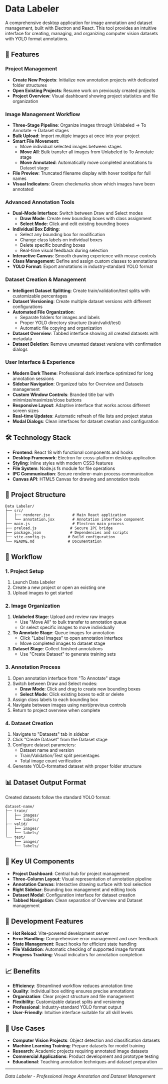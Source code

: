 # Data Labeler

A comprehensive desktop application for image annotation and dataset management, built with Electron and React. This tool provides an intuitive interface for creating, managing, and organizing computer vision datasets with YOLO format annotations.

## 🚀 Features

### Project Management
- **Create New Projects**: Initialize new annotation projects with dedicated folder structures
- **Open Existing Projects**: Resume work on previously created projects
- **Project Overview**: Visual dashboard showing project statistics and file organization

### Image Management Workflow
- **Three-Stage Pipeline**: Organize images through Unlabeled → To Annotate → Dataset stages
- **Bulk Upload**: Import multiple images at once into your project
- **Smart File Movement**: 
  - Move individual selected images between stages
  - **Move All**: Bulk transfer all images from Unlabeled to To Annotate stage
  - **Move Annotated**: Automatically move completed annotations to Dataset stage
- **File Preview**: Truncated filename display with hover tooltips for full names
- **Visual Indicators**: Green checkmarks show which images have been annotated

### Advanced Annotation Tools
- **Dual-Mode Interface**: Switch between Draw and Select modes
  - **Draw Mode**: Create new bounding boxes with class assignment
  - **Select Mode**: Click and edit existing bounding boxes
- **Individual Box Editing**: 
  - Select any bounding box for modification
  - Change class labels on individual boxes
  - Delete specific bounding boxes
  - Real-time visual feedback during selection
- **Interactive Canvas**: Smooth drawing experience with mouse controls
- **Class Management**: Define and assign custom classes to annotations
- **YOLO Format**: Export annotations in industry-standard YOLO format

### Dataset Creation & Management
- **Intelligent Dataset Splitting**: Create train/validation/test splits with customizable percentages
- **Dataset Versioning**: Create multiple dataset versions with different configurations
- **Automated File Organization**: 
  - Separate folders for images and labels
  - Proper YOLO directory structure (train/valid/test)
  - Automatic file copying and organization
- **Dataset Overview**: Tabbed interface showing all created datasets with metadata
- **Dataset Deletion**: Remove unwanted dataset versions with confirmation dialogs

### User Interface & Experience
- **Modern Dark Theme**: Professional dark interface optimized for long annotation sessions
- **Sidebar Navigation**: Organized tabs for Overview and Datasets management
- **Custom Window Controls**: Branded title bar with minimize/maximize/close buttons
- **Responsive Layout**: Adaptive interface that works across different screen sizes
- **Real-time Updates**: Automatic refresh of file lists and project status
- **Modal Dialogs**: Clean interfaces for dataset creation and configuration

## 🛠️ Technology Stack

- **Frontend**: React 18 with functional components and hooks
- **Desktop Framework**: Electron for cross-platform desktop application
- **Styling**: Inline styles with modern CSS3 features
- **File System**: Node.js fs module for file operations
- **IPC Communication**: Secure renderer-main process communication
- **Canvas API**: HTML5 Canvas for drawing and annotation tools

## 📁 Project Structure

```
Data Labeler/
├── src/
│   ├── renderer.jsx          # Main React application
│   └── annotation.jsx        # Annotation interface component
├── main.js                   # Electron main process
├── preload.js               # Secure IPC bridge
├── package.json             # Dependencies and scripts
├── vite.config.js          # Build configuration
└── README.md               # Documentation
```

## 🎯 Workflow

### 1. Project Setup
1. Launch Data Labeler
2. Create a new project or open an existing one
3. Upload images to get started

### 2. Image Organization
1. **Unlabeled Stage**: Upload and review raw images
   - Use "Move All" to bulk transfer to annotation queue
   - Or select specific images to move individually
2. **To Annotate Stage**: Queue images for annotation
   - Click "Label Images" to open annotation interface
   - Move completed images to dataset stage
3. **Dataset Stage**: Collect finished annotations
   - Use "Create Dataset" to generate training sets

### 3. Annotation Process
1. Open annotation interface from "To Annotate" stage
2. Switch between Draw and Select modes:
   - **Draw Mode**: Click and drag to create new bounding boxes
   - **Select Mode**: Click existing boxes to edit or delete
3. Assign class labels to each bounding box
4. Navigate between images using next/previous controls
5. Return to project overview when complete

### 4. Dataset Creation
1. Navigate to "Datasets" tab in sidebar
2. Click "Create Dataset" from the Dataset stage
3. Configure dataset parameters:
   - Dataset name and version
   - Train/Validation/Test split percentages
   - Total image count verification
4. Generate YOLO-formatted dataset with proper folder structure

## 📊 Dataset Output Format

Created datasets follow the standard YOLO format:

```
dataset-name/
├── train/
│   ├── images/
│   └── labels/
├── valid/
│   ├── images/
│   └── labels/
└── test/
    ├── images/
    └── labels/
```

## 🎨 Key UI Components

- **Project Dashboard**: Central hub for project management
- **Three-Column Layout**: Visual representation of annotation pipeline
- **Annotation Canvas**: Interactive drawing surface with tool selection
- **Right Sidebar**: Bounding box management and editing tools
- **Dataset Modal**: Configuration interface for dataset creation
- **Tabbed Navigation**: Clean separation of Overview and Dataset management

## 🔧 Development Features

- **Hot Reload**: Vite-powered development server
- **Error Handling**: Comprehensive error management and user feedback
- **State Management**: React hooks for efficient state handling
- **File Validation**: Automatic checking of supported image formats
- **Progress Tracking**: Visual indicators for annotation completion

## 📈 Benefits

- **Efficiency**: Streamlined workflow reduces annotation time
- **Quality**: Individual box editing ensures precise annotations
- **Organization**: Clear project structure and file management
- **Flexibility**: Customizable dataset splits and versioning
- **Professional**: Industry-standard YOLO format output
- **User-Friendly**: Intuitive interface suitable for all skill levels

## 🎯 Use Cases

- **Computer Vision Projects**: Object detection and classification datasets
- **Machine Learning Training**: Prepare datasets for model training
- **Research**: Academic projects requiring annotated image datasets
- **Commercial Applications**: Product development and prototype testing
- **Educational**: Teaching annotation techniques and dataset preparation

---

*Data Labeler - Professional Image Annotation and Dataset Management*
